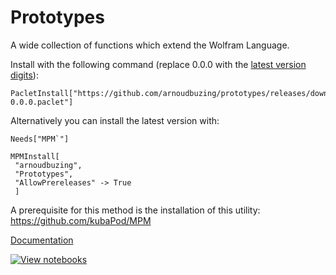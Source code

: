 # Prototypes

A wide collection of functions which extend the Wolfram Language.

Install with the following command (replace 0.0.0 with the [latest version digits](https://github.com/arnoudbuzing/prototypes/releases)):

```wolframlanguage
PacletInstall["https://github.com/arnoudbuzing/prototypes/releases/download/v0.0.0/Prototypes-0.0.0.paclet"]
```

Alternatively you can install the latest version with:

```wolframlanguage
Needs["MPM`"]

MPMInstall[
 "arnoudbuzing",
 "Prototypes",
 "AllowPrereleases" -> True
 ]
```

A prerequisite for this method is the installation of this utility: 
https://github.com/kubaPod/MPM


[Documentation](https://github.com/arnoudbuzing/prototypes/wiki)


[![View notebooks](https://wolfr.am/Etv7EZ90)](https://wolfr.am/Hzha9C8J)
